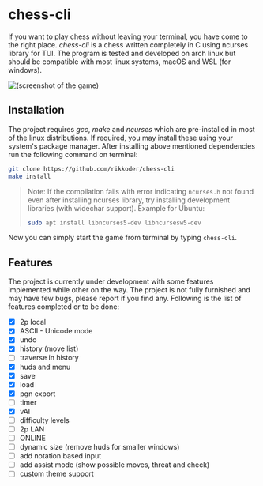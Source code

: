 ﻿# chess-cli

If you want to play chess without leaving your terminal, you have come to the right place. *chess-cli* is a chess written completely in C using ncurses library for TUI. The program is tested and developed on arch linux but should be compatible with most linux systems, macOS and WSL (for windows).

![(screenshot of the game)](https://drive.google.com/uc?export=view&id=1pw5RNw0P2PyW4wOKw39KNQ3ZzHWv5ARx)

## Installation

The project requires *gcc*, *make* and *ncurses* which are pre-installed in most of the linux distributions. If required, you may install these using your system's package manager.
After installing above mentioned dependencies run the following command on terminal:
```bash
git clone https://github.com/rikkoder/chess-cli
make install
```
> Note: If the compilation fails with error indicating `ncurses.h` not found even after installing ncurses library, try installing development libraries (with widechar support).
> Example for Ubuntu:
> ```bash
> sudo apt install libncurses5-dev libncursesw5-dev
> ```
Now you can simply start the game from terminal by typing `chess-cli`.

## Features
The project is currently under development with some features implemented while other on the way. The project is not fully furnished and may have few bugs, please report if you find any. Following is the list of features completed or to be done:
- [x] 2p local
- [x] ASCII - Unicode mode
- [x] undo
- [x] history (move list)
- [ ] traverse in history
- [x] huds and menu
- [x] save
- [x] load
- [x] pgn export
- [ ] timer
- [x] vAI
- [ ] difficulty levels
- [ ] 2p LAN
- [ ] ONLINE
- [ ] dynamic size (remove huds for smaller windows)
- [ ] add notation based input
- [ ] add assist mode (show possible moves, threat and check)
- [ ] custom theme support
